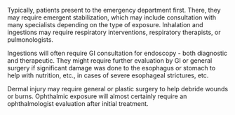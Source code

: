 Typically, patients present to the emergency department first. There, they may require emergent stabilization, which may include consultation with many specialists depending on the type of exposure. Inhalation and ingestions may require respiratory interventions, respiratory therapists, or pulmonologists.

Ingestions will often require GI consultation for endoscopy - both diagnostic and therapeutic. They might require further evaluation by GI or general surgery if significant damage was done to the esophagus or stomach to help with nutrition, etc., in cases of severe esophageal strictures, etc.

Dermal injury may require general or plastic surgery to help debride wounds or burns. Ophthalmic exposure will almost certainly require an ophthalmologist evaluation after initial treatment.